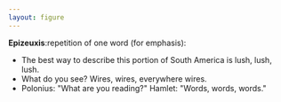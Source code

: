 ```yaml
---
layout: figure
---
```


**Epizeuxis**:repetition of one word (for emphasis):

 - The best way to describe this portion of South America is lush, lush, lush.
 - What do you see? Wires, wires, everywhere wires.
 - Polonius: "What are you reading?" Hamlet: "Words, words, words."